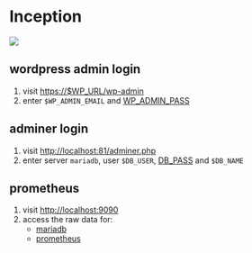 # Inception
<a href="https://skillicons.dev">
<img src="https://skillicons.dev/icons?i=docker">
</a>

## wordpress admin login

1. visit [https://$WP_URL/wp-admin]()
2. enter `$WP_ADMIN_EMAIL` and [WP_ADMIN_PASS](./srcs/secrets/wp_admin_password)

## adminer login
1. visit [http://localhost:81/adminer.php]()
2. enter server `mariadb`, user `$DB_USER`, [DB_PASS](./srcs/secrets/database_password) and `$DB_NAME`

## prometheus
1. visit [http://localhost:9090]()
2. access the raw data for:
    - [mariadb](http://localhost:9104/metrics)
    - [prometheus](http://localhost:9090/metrics)
